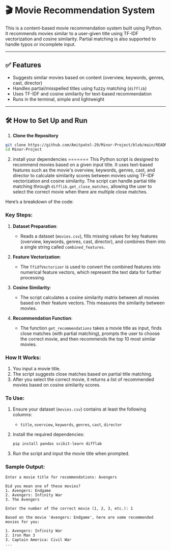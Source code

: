# 🎬 Movie Recommendation System

This is a content-based movie recommendation system built using Python. It recommends movies similar to a user-given title using TF-IDF vectorization and cosine similarity. Partial matching is also supported to handle typos or incomplete input.

---

## ✅ Features

- Suggests similar movies based on content (overview, keywords, genres, cast, director)
- Handles partial/misspelled titles using fuzzy matching (`difflib`)
- Uses TF-IDF and cosine similarity for text-based recommendation
- Runs in the terminal, simple and lightweight

---

## 🛠️ How to Set Up and Run

1. **Clone the Repository**

```bash
git clone https://github.com/Amitpatel-29/Minor-Project/blob/main/README.md
cd Minor-Project

```
2. install your dependencies 
=======
This Python script is designed to recommend movies based on a given input title. It uses text-based features such as the movie's overview, keywords, genres, cast, and director to calculate similarity scores between movies using TF-IDF vectorization and cosine similarity. The script can handle partial title matching through `difflib.get_close_matches`, allowing the user to select the correct movie when there are multiple close matches.

Here’s a breakdown of the code:

### Key Steps:
1. **Dataset Preparation**:
   - Reads a dataset (`movies.csv`), fills missing values for key features (overview, keywords, genres, cast, director), and combines them into a single string called `combined_features`.

2. **Feature Vectorization**:
   - The `TfidfVectorizer` is used to convert the combined features into numerical feature vectors, which represent the text data for further processing.

3. **Cosine Similarity**:
   - The script calculates a cosine similarity matrix between all movies based on their feature vectors. This measures the similarity between movies.

4. **Recommendation Function**:
   - The function `get_recommendations` takes a movie title as input, finds close matches (with partial matching), prompts the user to choose the correct movie, and then recommends the top 10 most similar movies.

### How It Works:
1. You input a movie title.
2. The script suggests close matches based on partial title matching.
3. After you select the correct movie, it returns a list of recommended movies based on cosine similarity scores.

### To Use:
1. Ensure your dataset (`movies.csv`) contains at least the following columns:
   - `title`, `overview`, `keywords`, `genres`, `cast`, `director`
   
2. Install the required dependencies:
   ```bash
   pip install pandas scikit-learn difflab
   ```

3. Run the script and input the movie title when prompted.

### Sample Output:
```
Enter a movie title for recommendations: Avengers

Did you mean one of these movies?
1. Avengers: Endgame
2. Avengers: Infinity War
3. The Avengers

Enter the number of the correct movie (1, 2, 3, etc.): 1

Based on the movie 'Avengers: Endgame', here are some recommended movies for you:

1. Avengers: Infinity War
2. Iron Man 3
3. Captain America: Civil War
...
```
